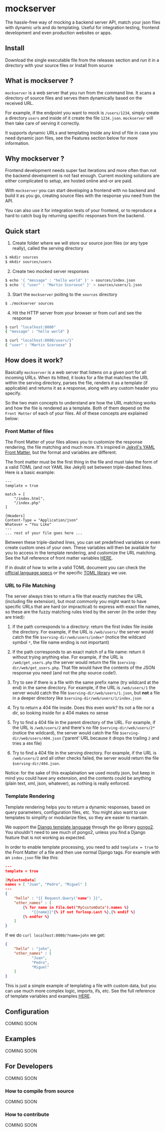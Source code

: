 # mockserver
The hassle-free way of mocking a backend server API, match your json files with dynamic urls and do templating. Useful for integration testing, frontend development and even production websites or apps.

## Install

Download the single executable file from the releases section and run it in a
directory with your source files or Install from source

## What is mockserver ?

`mockserver` is a web server that you run from the command line. It scans a
directory of source files and serves them dynamically based on the received URL.

For example, if the endpoint you want to mock is `/users/1234`, simply create a
directory `users` and inside of it create the file `1234.json`. `mockserver` will
then take care of serving it correctly.

It supports dynamic URLs and templating inside any kind of file in case you need
dynamic json files, see the Features section below for more information.

## Why mockserver ?

Frontend development needs super fast iterations and more often than not the
backend development is not fast enough. Current mocking solutions are either
complicated to setup, are hosted online and-or are paid.

With `mockserver` you can start developing a frontend with no backend and build
it as you go, creating source files with the response you need from the API.

You can also use it for integration tests of your frontend, or to reproduce a
hard to catch bug by returning specific responses from the backend.

## Quick start

1. Create folder where we will store our source json files (or any type really),
called the serving directory
```sh
$ mkdir sources
$ mkdir sources/users
```

2. Create two mocked server responses
```sh
$ echo '{ "message" : "hello world" }' > sources/index.json
$ echo '{ "user" : "Martin Scorsese" }' > sources/users/1.json
```

3. Start the `mockserver` poiting to the `sources` directory
```sh
$ ./mockserver sources
```

4. Hit the HTTP server from your browser or from curl and see the response
```sh
$ curl "localhost:8080"
{ "message" : "hello world" }

$ curl "localhost:8080/users/1"
{ "user" : "Martin Scorsese" }
```

## How does it work?

Basically `mockserver` is a web server that listens on a given port for all
incoming URLs. When its hitted, it looks for a file that matches the URL within
the serving directory, parses the file, renders it as a template (if applicable)
and returns it as a response, along with any custom header you specify.

So the two main concepts to understand are how the URL matching works and how
the file is rendered as a template. Both of them depend on the `Front Matter` of
each of your files. All of these concepts are explained below:

### Front Matter of files

The Front Matter of your files allows you to customize the response rendering,
the file matching and much more. It's inspired in [Jekyll's YAML Front Matter](https://jekyllrb.com/docs/front-matter/), but the format and variables are different.

The front matter must be the first thing in the file and must take the form of
a valid TOML (and not YAML like Jekyll) set between triple-dashed lines. Here is
a basic example:

```
---
template = true

match = [
	"/index.html",
    "/index.php"
]

[Headers]
Content-Type = "Application/json"
Whatever = "You Like"
---
... rest of your file goes here ...
```

Between these triple-dashed lines, you can set predefined variables or even
create custom ones of your own. These variables will then be available for you
to access in the template rendering, and customize the URL matching. See the
full reference of front matter variables [HERE]().

If in doubt of how to write a valid TOML document you can check the [official
language specs](https://github.com/toml-lang/toml) or the specific [TOML
library](https://github.com/BurntSushi/toml) we use.


### URL to File Matching

The server always tries to return a file that exactly matches the URL (including
file extension), but most commonly you might want to have specific URLs that are
hard (or impractical) to express with exact file names, so these are the fuzzy
matching rules tried by the server (in the order they are tried):

1. If the path corresponds to a directory: return the first index file inside
the directory. For example, if the URL is `/web/users/` the server would catch
the file `$serving-dir/web/users/index*` (notice the wildcard symbol `*`, the
file name ending is not important)

2. If the path corresponds to an exact match of a file name: return it without
trying anything else. For example, if the URL is `/web/get_users.php` the server
would return the file `$serving-dir/web/get_users.php`. That file would have the
contents of the JSON response you need (and not the php source code!).

3. Try to see if there is a file with the same prefix name (try wildcard at the
end) in the same directory. For example, if the URL is `/web/users/1` the server
would catch the file `$serving-dir/web/users/1.json`, but **not** a file in a deeper
directory like `$serving-dir/web/users/1/index.json`

4. Try to return a 404 file inside. Does this even work? Its not a file nor a dir,
so looking inside for a 404 makes no sense

5. Try to find a 404 file in the parent directory of the URL. For example, if
the URL is `/web/users/2` and there's no file `$serving-dir/web/users/2*` (notice
the wildcard), the server would catch the file `$serving-dir/web/users/404.json`
('parent' URL because it drops the trailing `2` and tries a `404` file)

6. Try to find a 404 file in the serving directory. For example, if the URL is
`/web/users/2` and all other checks failed, the server would return the file
`$serving-dir/404.json`.

Notice: for the sake of this exaplaination we used mostly json, but keep in mind
you could have any extension, and the contents could be anything (plain text, xml,
json, whatever), as nothing is really enforced.

### Template Rendering

Template rendering helps you to return a dynamic responses, based on query
parameters, configuration files, etc. You might also want to use templates to
simplify or modularize files, so they are easier to mantain.

We support the [Django template language](https://docs.djangoproject.com/en/2.2/ref/templates/language/) through the go library [pongo2](https://github.com/flosch/pongo2).
You shouldn't need to see much of pongo2, unless you find a Django feature that
is not working as expected.

In order to enable template processing, you need to add `template = true` to the
Front Matter of a file and then use normal Django tags. For example with an
`index.json` file like this:

```json
---
template = true

[MyCustomData]
names = [ "Juan", "Pedro", "Miguel" ]
---
{
    "hello" : "{{ Request.Query("name") }}",
    "other_names" : [
        {% for name in File.Get("MyCustomData").names %}
            "{{name}}"{% if not forloop.Last %},{% endif %}
        {% endfor %}
    ]
}
```

If we do `curl localhost:8080/?name=john` we get:

```json
{
    "hello" : "john",
    "other_names" : [
            "Juan",
            "Pedro",
            "Miguel"
    ]
}
```

This is just a simple example of templating a file with custom data, but you can
use much more complex logic, imports, ifs, etc. See the full reference of template variables and examples [HERE]().

## Configuration

COMING SOON

## Examples

COMING SOON

## For Developers

COMING SOON

### How to compile from source

COMING SOON

### How to contribute

COMING SOON